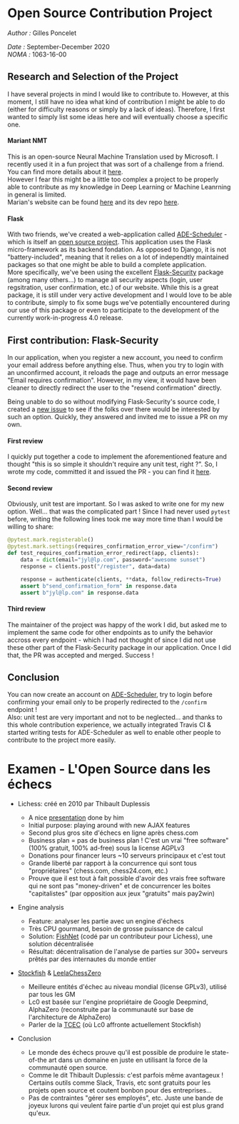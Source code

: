 # Open Source Contribution Project
*Author :* Gilles Poncelet

*Date :* September-December 2020  
*NOMA :* 1063-16-00

## Research and Selection of the Project

I have several projects in mind I would like to contribute to. However, at this moment, I still have no idea what kind of contribution I might be able to do (either for difficulty reasons or simply by a lack of ideas). Therefore, I first wanted to simply list some ideas here and will eventually choose a specific one.

#### Mariant NMT

This is an open-source Neural Machine Translation used by Microsoft. I recently used it in a fun project that was sort of a challenge from a friend. You can find more details about it [here](https://github.com/SnaKyEyeS/NeoLanguage). \
However I fear this might be a little too complex a project to be properly able to contribute as my knowledge in Deep Learning or Machine Leanrning in general is limited. \
Marian's website can be found [here](https://marian-nmt.github.io/) and its dev repo [here](https://github.com/marian-nmt/marian-dev).


#### Flask

With two friends, we've created a web-application called [ADE-Scheduler](https://ade-scheduler.info.ucl.ac.be) - which is itself an [open source project](https://github.com/SnaKyEyeS/ADE-Scheduler). This application uses the Flask micro-framework as its backend fondation. As opposed to Django, it is not "battery-included", meaning that it relies on a lot of independtly maintained packages so that one might be able to build a complete application. \
More specifically, we've been using the excellent [Flask-Security](https://github.com/Flask-Middleware/flask-security) package (among many others...) to manage all security aspects (login, user regsitration, user confirmation, etc.) of our website. While this is a great package, it is still under very active development and I would love to be able to contribute, simply to fix some bugs we've potentially encountered during our use of this package or even to participate to the development of the currently work-in-progress 4.0 release.


## First contribution: Flask-Security

In our application, when you register a new account, you need to confirm your email address before anything else. Thus, when you try to login with an unconfirmed account, it reloads the page and outputs an error message "Email requires confirmation". However, in my view, it would have been cleaner to directly redirect the user to the "resend confirmation" directly.

Being unable to do so without modifying Flask-Security's source code, I created a [new issue](https://github.com/Flask-Middleware/flask-security/issues/391) to see if the folks over there would be interested by such an option. Quickly, they answered and invited me to issue a PR on my own.

#### First review

I quickly put together a code to implement the aforementioned feature and thought "this is so simple it shouldn't require any unit test, right ?". So, I wrote my code, committed it and issued the PR - you can find it [here](https://github.com/Flask-Middleware/flask-security/pull/393).

#### Second review

Obviously, unit test are important. So I was asked to write one for my new option. Well... that was the complicated part ! Since I had never used `pytest` before, writing the following lines took me way more time than I would be willing to share:

```python
@pytest.mark.registerable()
@pytest.mark.settings(requires_confirmation_error_view="/confirm")
def test_requires_confirmation_error_redirect(app, clients):
    data = dict(email="jyl@lp.com", password="awesome sunset")
    response = clients.post("/register", data=data)

    response = authenticate(clients, **data, follow_redirects=True)
    assert b"send_confirmation_form" in response.data
    assert b"jyl@lp.com" in response.data
```

#### Third review

The maintainer of the project was happy of the work I did, but asked me to implement the same code for other endpoints as to unify the behavior accross every endpoint - which I had not thought of since I did not use these other part of the Flask-Security package in our application. Once I did that, the PR was accepted and merged. Success !

## Conclusion
You can now create an account on [ADE-Scheduler](https://ade-scheduler.info.ucl.ac.be/register), try to login before confirming your email only to be properly redirected to the `/confirm` endpoint ! \
Also: unit test are very important and not to be neglected... and thanks to this whole contribution experience, we actually integrated Travis CI & started writing tests for ADE-Scheduler as well to enable other people to contribute to the project more easily.


# Examen - L'Open Source dans les échecs

- Lichess: créé en 2010 par Thibault Duplessis
  - A nice [presentation](https://www.youtube.com/watch?v=LZgyVadkgmI) done by him
  - Initial purpose: playing around with new AJAX features
  - Second plus gros site d'échecs en ligne après chess.com
  - Business plan = pas de business plan ! C'est un vrai "free software" (100% gratuit, 100% ad-free) sous la license AGPLv3
  - Donations pour financer leurs ~10 serveurs principaux et c'est tout
  - Grande liberté par rapport à la concurrence qui sont tous "propriétaires" (chess.com, chess24.com, etc.)
  - Prouve que il est tout à fait possible d'avoir des vrais free software qui ne sont pas "money-driven" et de concurrencer les boites "capitalistes" (par opposition aux jeux "gratuits" mais pay2win)

- Engine analysis
  - Feature: analyser les partie avec un engine d'échecs
  - Très CPU gourmand, besoin de grosse puissance de calcul
  - Solution: [FishNet](https://github.com/niklasf/fishnet) (codé par un contributeur pour Lichess), une solution décentralisée
  - Résultat: décentralisation de l'analyse de parties sur 300+ serveurs prêtés par des internautes du monde entier

- [Stockfish](https://github.com/official-stockfish/Stockfish) & [LeelaChessZero](https://github.com/LeelaChessZero/lc0)
  - Meilleure entités d'échec au niveau mondial (license GPLv3), utilisé par tous les GM
  - Lc0 est basée sur l'engine propriétaire de Google Deepmind, AlphaZero (reconstruite par la communauté sur base de l'architecture de AlphaZero)
  - Parler de la [TCEC](https://tcec-chess.com/) (où Lc0 affronte actuellement Stockfish)

- Conclusion
  - Le monde des échecs prouve qu'il est possible de produire le state-of-the art dans un domaine en juste en utilisant la force de la communauté open source.
  - Comme le dit Thibault Duplessis: c'est parfois même avantageux ! Certains outils comme Slack, Travis, etc sont gratuits pour les projets open source et coutent bonbon pour des entreprises...
  - Pas de contraintes "gérer ses employés", etc. Juste une bande de joyeux lurons qui veulent faire partie d'un projet qui est plus grand qu'eux.
